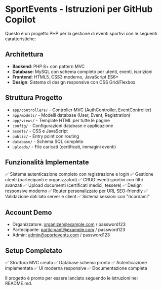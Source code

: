 # SportEvents - Istruzioni per GitHub Copilot

Questo è un progetto PHP per la gestione di eventi sportivi con le seguenti caratteristiche:

## Architettura
- **Backend**: PHP 8+ con pattern MVC
- **Database**: MySQL con schema completo per utenti, eventi, iscrizioni
- **Frontend**: HTML5, CSS3 moderno, JavaScript ES6+
- **Design**: Sistema di design responsive con CSS Grid/Flexbox

## Struttura Progetto
- `app/controllers/` - Controller MVC (AuthController, EventController)
- `app/models/` - Modelli database (User, Event, Registration)
- `app/views/` - Template HTML per tutte le pagine
- `config/` - Configurazioni database e applicazione
- `assets/` - CSS e JavaScript
- `public/` - Entry point con routing
- `database/` - Schema SQL completo
- `uploads/` - File caricati (certificati, immagini eventi)

## Funzionalità Implementate
✅ Sistema autenticazione completo con registrazione e login
✅ Gestione utenti (partecipanti e organizzatori)
✅ CRUD eventi sportivi con filtri avanzati
✅ Upload documenti (certificati medici, tessere)
✅ Design responsive moderno
✅ Router personalizzato per URL SEO-friendly
✅ Validazione dati lato server e client
✅ Sistema sessioni con "ricordami"

## Account Demo
- Organizzatore: organizer@example.com / password123
- Partecipante: participant@example.com / password123
- Admin: admin@sportevents.com / password123

## Setup Completato
✅ Struttura MVC creata
✅ Database schema pronto
✅ Autenticazione implementata
✅ UI moderna responsive
✅ Documentazione completa

Il progetto è pronto per essere lanciato seguendo le istruzioni nel README.md.
